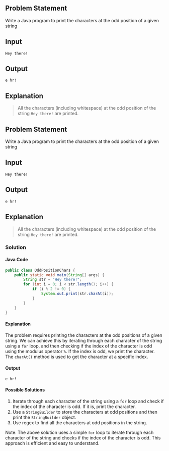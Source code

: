 ## Problem Statement

Write a Java program to print the characters at the odd position of a given string

## Input

    Hey there!

## Output

    e hr!

## Explanation

> All the characters (including whitespace) at the odd position of the string `Hey there!` are printed.


## Problem Statement
Write a Java program to print the characters at the odd position of a given string

## Input
    Hey there!

## Output
    e hr!

## Explanation
> All the characters (including whitespace) at the odd position of the string `Hey there!` are printed.

### Solution

#### Java Code
```java
public class OddPositionChars {
    public static void main(String[] args) {
        String str = "Hey there!";
        for (int i = 0; i < str.length(); i++) {
            if (i % 2 != 0) {
                System.out.print(str.charAt(i));
            }
        }
    }
}
```

#### Explanation

The problem requires printing the characters at the odd positions of a given string. We can achieve this by iterating through each character of the string using a `for` loop, and then checking if the index of the character is odd using the modulus operator `%`. If the index is odd, we print the character. The `charAt()` method is used to get the character at a specific index.

#### Output
    e hr!

#### Possible Solutions

1. Iterate through each character of the string using a `for` loop and check if the index of the character is odd. If it is, print the character.
2. Use a `StringBuilder` to store the characters at odd positions and then print the `StringBuilder` object.
3. Use regex to find all the characters at odd positions in the string.

Note: The above solution uses a simple `for` loop to iterate through each character of the string and checks if the index of the character is odd. This approach is efficient and easy to understand.